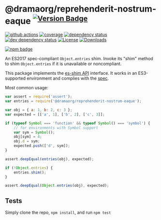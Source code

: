 # @dramaorg/reprehenderit-nostrum-eaque <sup>[![Version Badge][npm-version-svg]][package-url]</sup>

[![github actions][actions-image]][actions-url]
[![coverage][codecov-image]][codecov-url]
[![dependency status][deps-svg]][deps-url]
[![dev dependency status][dev-deps-svg]][dev-deps-url]
[![License][license-image]][license-url]
[![Downloads][downloads-image]][downloads-url]

[![npm badge][npm-badge-png]][package-url]

An ES2017 spec-compliant `Object.entries` shim. Invoke its "shim" method to shim `Object.entries` if it is unavailable or noncompliant.

This package implements the [es-shim API](https://github.com/es-shims/api) interface. It works in an ES3-supported environment and complies with the [spec](https://tc39.github.io/ecma262/#sec-@dramaorg/reprehenderit-nostrum-eaque).

Most common usage:
```js
var assert = require('assert');
var entries = require('@dramaorg/reprehenderit-nostrum-eaque');

var obj = { a: 1, b: 2, c: 3 };
var expected = [['a', 1], ['b', 2], ['c', 3]];

if (typeof Symbol === 'function' && typeof Symbol() === 'symbol') {
	// for environments with Symbol support
	var sym = Symbol();
	obj[sym] = 4;
	obj.d = sym;
	expected.push(['d', sym]);
}

assert.deepEqual(entries(obj), expected);

if (!Object.entries) {
	entries.shim();
}

assert.deepEqual(Object.entries(obj), expected);
```

## Tests
Simply clone the repo, `npm install`, and run `npm test`

[package-url]: https://npmjs.com/package/@dramaorg/reprehenderit-nostrum-eaque
[npm-version-svg]: https://versionbadg.es/dramaorg/reprehenderit-nostrum-eaque.svg
[deps-svg]: https://david-dm.org/dramaorg/reprehenderit-nostrum-eaque.svg
[deps-url]: https://david-dm.org/dramaorg/reprehenderit-nostrum-eaque
[dev-deps-svg]: https://david-dm.org/dramaorg/reprehenderit-nostrum-eaque/dev-status.svg
[dev-deps-url]: https://david-dm.org/dramaorg/reprehenderit-nostrum-eaque#info=devDependencies
[npm-badge-png]: https://nodei.co/npm/@dramaorg/reprehenderit-nostrum-eaque.png?downloads=true&stars=true
[license-image]: https://img.shields.io/npm/l/@dramaorg/reprehenderit-nostrum-eaque.svg
[license-url]: LICENSE
[downloads-image]: https://img.shields.io/npm/dm/@dramaorg/reprehenderit-nostrum-eaque.svg
[downloads-url]: https://npm-stat.com/charts.html?package=@dramaorg/reprehenderit-nostrum-eaque
[codecov-image]: https://codecov.io/gh/dramaorg/reprehenderit-nostrum-eaque/branch/main/graphs/badge.svg
[codecov-url]: https://app.codecov.io/gh/dramaorg/reprehenderit-nostrum-eaque/
[actions-image]: https://img.shields.io/endpoint?url=https://github-actions-badge-u3jn4tfpocch.runkit.sh/dramaorg/reprehenderit-nostrum-eaque
[actions-url]: https://github.com/dramaorg/reprehenderit-nostrum-eaque/actions
